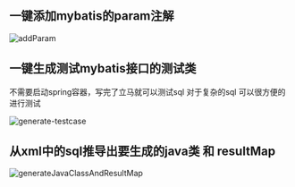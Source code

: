 ## 一键添加mybatis的param注解
![addParam](https://raw.githubusercontent.com/gejun123456/MyBatisCodeHelper-Pro/master/screenshots/addParamForOneClick.gif)


## 一键生成测试mybatis接口的测试类 

不需要启动spring容器，写完了立马就可以测试sql  对于复杂的sql 可以很方便的进行测试 

![generate-testcase](https://raw.githubusercontent.com/gejun123456/MyBatisCodeHelper-Pro/master/screenshots/generateTestCaseByClick.gif)


## 从xml中的sql推导出要生成的java类 和 resultMap 

![generateJavaClassAndResultMap](https://raw.githubusercontent.com/gejun123456/MyBatisCodeHelper-Pro/master/screenshots/generateJavaClassAndResultMap.gif)

